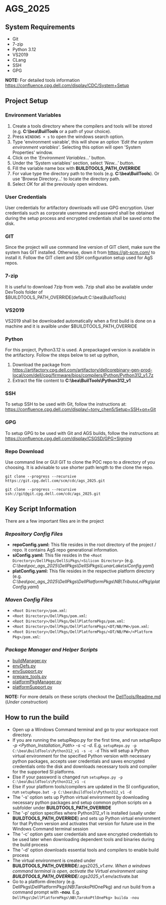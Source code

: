 # AGS_2025

## System Requirements
- Git
- 7-zip
- Python 3.12
- VS2019
- CLang
- SSH
- GPG

__NOTE:__ For detailed tools information https://confluence.cpg.dell.com/display/CDC/System+Setup

## Project Setup
### Environment Variables
1. Create a tools directory where the compilers and tools will be stored (e.g. __C:\bea\BuilTools__ or a path of your choice).
2. Press `WINDOWS + s` to open the windows search option.
3. Type 'environment vairable', this will show an option *'Edit the system environment variables'*. Selecting this option will open 'System Properties' window.
4. Click on the *'Environment Variables...'* button.
5. Under the 'System variables' section, select *'New...'* button.
6. Fill the variable name box with __BUILDTOOLS_PATH_OVERRIDE__
7. For value type the directory path to the tools (e.g. __C:\bea\BuilTools__). Or use 'Browse Directory...' to locate the directory path.
8. Select *OK* for all the previously open windows.

### User Credentials
User credentials for artifactory downloads will use GPG encryption. User credentials such as corporate username and password shall be obtained during the setup process and encrypted credentials shall be saved onto the disk.

### GIT
Since the project will use command line version of GIT client, make sure the system has GIT installed. Otherwise, down it from https://git-scm.com/ to install it. Follow the GIT client and SSH configuration setup used for AgS repos.

### 7-zip
It is useful to download 7zip from web. 7zip shall also be available under DevTools folder of $BUILDTOOLS_PATH_OVERRIDE(default:C:\bea\BuildTools)

### VS2019
  VS2019 shall be downloaded automatically when a first build is done on a machine and it is availble under $BUILDTOOLS_PATH_OVERRIDE

### Python
For this project, Python3.12 is used. A prepackaged version is available in the artifactory. Follow the steps below to set up python,
1. Download the package from https://artifactory.cpg.dell.com/artifactory/dellcorebinary-gen-prod-local/com/dell/cpg/firmware/bios/compilers/Python/Python312_v1.7z
2. Extract the file content to __C:\bea\BuilTools\Python312_v1__

### SSH
To setup SSH to be used with Git, follow the instructions at: https://confluence.cpg.dell.com/display/~tony_chen5/Setup+SSH+on+Git

### GPG
To setup GPG to be used with Git and AGS builds, follow the instructions at: https://confluence.cpg.dell.com/display/CSGSD/GPG+Signing

### Repo Download
Use command line or GUI GIT to clone the POC repo to a directory of you choosing. It is advisable to use shorter path length to the clone the repo.

```
git clone --progress --recursive https://git.cpg.dell.com/scm/cdc/ags_2025.git

git clone --progress --recursive ssh://git@git.cpg.dell.com/cdc/ags_2025.git
```


## Key Script Information
There are a few important files are in the project

### *Repository Config Files*
- __repoConfig.yaml:__ This file resides in the root directory of the project / repo. It contains AgS repo generational information.
- __siConfig.yaml:__ This file resides in the `<Root Directory>/DellPkgs/DellSiPkgs/<Silicon Directory>` (e.g. *C:\bea\poc_ags_2025\DellPkgs\DellSiPkgs\LunarLake\siConfig.yaml*)
- __platConfig.yaml:__ This file resides in the respective platform directory (e.g. *C:\bea\poc_ags_2025\DellPkgs\DellPlatformPkgs\NB\TributoLnlPkg\platConfig.yaml*)

### *Maven Config Files*
- `<Root Directory>/pom.xml`:
- `<Root Directory>/DellPkgs/pom.xml`:
- `<Root Directory>/DellPkgs/DellPlatformPkgs/pom.xml`:
- `<Root Directory>/DellPkgs/DellPlatformPkgs/<DT/NB/PW>/pom.xml`:
- `<Root Directory>/DellPkgs/DellPlatformPkgs/<DT/NB/PW>/<Platform Pkg>/pom.xml`:

### *Package Manager and Helper Scripts*
- [buildManager.py](DellPkgs/BuildTools/DellTools/buildManager.py)
- [envDefs.py](DellPkgs/BuildTools/DellTools/envDefs.py)
- [envSupport.py](DellPkgs/BuildTools/DellTools/envSupport.py)
- [prepare_tools.py](DellPkgs/BuildTools/DellTools/prepare_tools.py)
- [platformPkgManager.py](DellPkgs/BuildTools/DellTools/platformPkgManager.py)
- [platformSupport.py](DellPkgs/BuildTools/DellTools/platformSupport.py)

__NOTE:__ For more details on these scripts checkout the [DellTools/Readme.md](DellPkgs/BuildTools/DellTools/readme.md) (*Under construction*)


## How to run the build
- Open up a Windows Command terminal and go to your workspace root directory.
- If you are running the setupRepo.py for the first time, and run *setupRepo -p <Python_Installation_Path> -s -c -d*. E.g.
`setupRepo.py -p C:\bea\BuildTools\Python312_v1 -s -c -d` This will setup a Python virtual environment for the specified Python version with necessary python packages, accepts user credentials and saves encrypted credentials onto the disk and downloads necessary tools and compiler for the supported SI platforms.
- Else if your password is changed run `setupRepo.py -p C:\bea\BuildTools\Python312_v1 -c`
- Else if your platform tools/compilers are updated in the SI configuration, run `setupRepo.bat -p C:\bea\BuildTools\Python312_v1 -d`
- The '-s' option sets up Python virtual environment by downloading necessary python packages and setup common python scripts on a subfolder under __BUILDTOOLS_PATH_OVERRIDE__
- The '-p' option specifies where Python312_v1 is installed (usally under __BUILDTOOLS_PATH_OVERRIDE__) and sets up Python virtual environment for that Python version and activates that version for future use in the Windows Command terminal session
- The '-c' option gets user credentials and save encrypted credentials to be used later when downloading dependent tools and binaries during the build process
- The '-d' option downloads essential tools and compilers to enable build process
- The virtual environment is created under __BUILDTOOLS_PATH_OVERRIDE__/.ags2025_<PythonVer>_v1.env. When a windows command terminal is open, activate the Virtual environment using __BUILDTOOLS_PATH_OVERRIDE__/.ags2025_<PythonVer>_v1.env/activate.bat
- Go to a platform directory (e.g. DellPkgs\DellPlatformPkgs\NB\TarokoPtlOnePkg) and run build from a command prompt with __-nou__. E.g.
`DellPkgs\DellPlatformPkgs\NB\TarokoPtlOnePkg> builda -nou`
